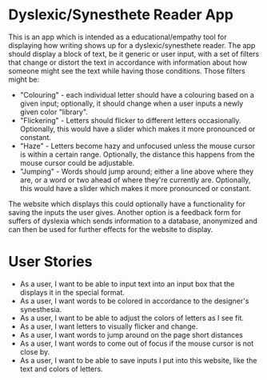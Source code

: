 # Dyslexic/Synesthete Reader App

This is an app which is intended as a educational/empathy tool for displaying how writing shows up for a dyslexic/synesthete reader. The app should display a block of text, be it generic or user input, with a set of filters that change or distort the text in accordance with information about how someone might see the text while having those conditions. Those filters might be:

-   "Colouring" - each individual letter should have a colouring based on a given input; optionally, it should change when a user inputs a newly given color "library".
-   "Flickering" - Letters should flicker to different letters occasionally. Optionally, this would have a slider which makes it more pronounced or constant.
-   "Haze" - Letters become hazy and unfocused unless the mouse cursor is within a certain range. Optionally, the distance this happens from the mouse cursor could be adjustable.
-   "Jumping" - Words should jump around; either a line above where they are, or a word or two ahead of where they're currently are. Optionally, this would have a slider which makes it more pronounced or constant.

The website which displays this could optionally have a functionality for saving the inputs the user gives. Another option is a feedback form for suffers of dyslexia which sends information to a database, anonymized and can then be used for further effects for the website to display.

# User Stories

-   As a user, I want to be able to input text into an input box that the displays it in the special format.
-   As a user, I want words to be colored in accordance to the designer's synesthesia.
- As a user, I want to be able to adjust the colors of letters as I see fit.
- As a user, I want letters to visually flicker and change.
- As a user, I want words to jump around on the page short distances
- As a user, I want words to come out of focus if the mouse cursor is not close by.
- As a user, I want to be able to save inputs I put into this website, like the text and colors of letters.

